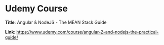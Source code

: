 # Udemy Course

**Title**: Angular & NodeJS - The MEAN Stack Guide

**Link**: https://www.udemy.com/course/angular-2-and-nodejs-the-practical-guide/
